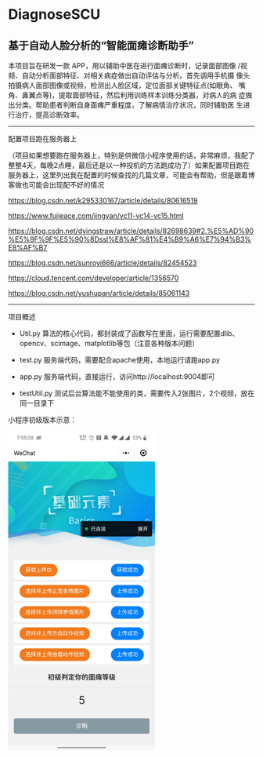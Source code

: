 # DiagnoseSCU
基于自动人脸分析的“智能面瘫诊断助手”
---
本项目旨在研发一款 APP，用以辅助中医在进行面瘫诊断时，记录面部图像 /视频、自动分析面部特征、对相关病症做出自动评估与分析。首先调用手机摄 像头拍摄病人面部图像或视频，检测出人脸区域，定位面部关键特征点(如眼角、 嘴角、鼻翼点等)，提取面部特征，然后利用训练样本训练分类器，对病人的病 症做出分类。帮助患者判断自身面瘫严重程度，了解病情治疗状况，同时辅助医 生进行治疗，提高诊断效率。

---
配置项目跑在服务器上

（项目如果想要跑在服务器上，特别是供微信小程序使用的话，非常麻烦，我配了整整4天，每晚2点睡，最后还是以一种投机的方法跑成功了）如果配置项目跑在服务器上，这里列出我在配置的时候查找的几篇文章，可能会有帮助，但是跟着博客做也可能会出现配不好的情况


https://blog.csdn.net/k295330167/article/details/80616519


https://www.fujieace.com/jingyan/vc11-vc14-vc15.html


https://blog.csdn.net/dyingstraw/article/details/82698639#2.%E5%AD%90%E5%9F%9F%E5%90%8Dssl%E8%AF%81%E4%B9%A6%E7%94%B3%E8%AF%B7


https://blog.csdn.net/sunroyi666/article/details/82454523


https://cloud.tencent.com/developer/article/1356570


https://blog.csdn.net/yushupan/article/details/85061143



---

项目概述

- Util.py 
  算法的核心代码，都封装成了函数写在里面，运行需要配置dlib、opencv、scimage、matplotlib等包（注意各种版本问题）
  
- test.py
  服务端代码，需要配合apache使用，本地运行请跑app.py

- app.py
  服务端代码，直接运行，访问http://localhost:9004即可

- testUtil.py
  测试后台算法能不能使用的类，需要传入2张图片，2个视频，放在同一目录下
  
 
小程序初级版本示意：



<img src="data/DiagnoseSCU.jpg" width="300"/>
